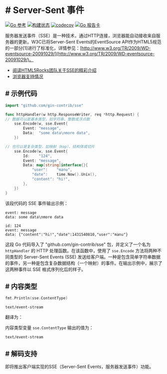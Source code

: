 # # Server-Sent 事件

[![Go 参考](https://pkg.go.dev/badge/github.com/gin-contrib/sse.svg)](https://pkg.go.dev/github.com/gin-contrib/sse)
[![构建状态](https://github.com/gin-contrib/sse/actions/workflows/go.yml/badge.svg)](https://github.com/gin-contrib/sse/actions/workflows/go.yml)
[![codecov](https://codecov.io/gh/gin-contrib/sse/branch/master/graph/badge.svg)](https://codecov.io/gh/gin-contrib/sse)
[![Go 报告卡](https://goreportcard.com/badge/github.com/gin-contrib/sse)](https://goreportcard.com/report/github.com/gin-contrib/sse)

服务器发送事件（SSE）是一种技术，通过HTTP连接，浏览器能自动接收来自服务器的更新。W3C已将Server-Sent Events的EventSource API作为HTML5规范的一部分[1]进行了标准化，详情参见：[http://www.w3.org/TR/2009/WD-eventsource-20091029/](http://www.w3.org/TR/2009/WD-eventsource-20091029/)。

- [阅读HTML5Rocks团队关于SSE的精彩介绍](http://www.html5rocks.com/en/tutorials/eventsource/basics/)
- [浏览器支持情况](http://caniuse.com/#feat=eventsource)
## # 示例代码

```go
import "github.com/gin-contrib/sse"

func httpHandler(w http.ResponseWriter, req *http.Request) {
// 数据可以是基本类型，如字符串、整数或浮点数
    sse.Encode(w, sse.Event{
        Event: "message",
        Data:  "some data\nmore data",
    })

// 也可以是复杂类型，如映射（map）、结构体或切片
    sse.Encode(w, sse.Event{
        Id:    "124",
        Event: "message",
        Data: map[string]interface{}{
            "user":    "manu",
            "date":    time.Now().Unix(),
            "content": "hi!",
        },
    })
}
```

该段代码的 SSE 事件输出示例：

```
event: message
data: some data\nmore data

id: 124
event: message
data: {"content":"hi!","date":1431540810,"user":"manu"}
```

这段 Go 代码导入了 "github.com/gin-contrib/sse" 包，并定义了一个名为 `httpHandler` 的 HTTP 处理函数。在该函数中，使用了 `sse.Encode` 方法将两种不同类型的 Server-Sent Events (SSE) 发送给客户端。一种是包含简单字符串数据的事件，另一种是包含复杂数据结构（一个映射）的事件。在输出示例中，展示了这两种事件以 SSE 格式序列化后的样子。
## # 内容类型

```go
fmt.Println(sse.ContentType)
```
```
text/event-stream
```

翻译为：

内容类型变量 `sse.ContentType` 输出的值为：
```
text/event-stream
```
## # 解码支持

即将推出客户端实现的SSE（Server-Sent Events，服务器发送事件）功能。
